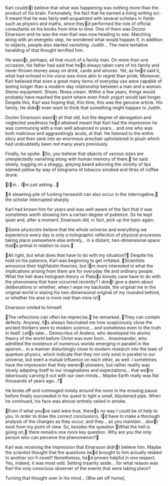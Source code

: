 Karl couldnt believe that what was happening was nothing more than the product of his brain. Fortunately, the fact that he earned a living writing sci-fi meant that he was fairly well acquainted with several scholars in fields such as physics and maths, since theyd performed the role of official consultants on his books from time to time. One of them was Doctor Einarsson and he was the man Karl was now heading to see. Marching along with an energetic step, he wondered what would happen if, in addition to objects, people also started vanishing. Judith... The mere tentative heralding of that thought terrified him.

He wasnt, perhaps, all that much of a family man. On more than one occasion, his father had said that hed always taken care of his family and never thrown money away on drink, cards and whores. Yet, as hed said it, what had echoed in his voice was more akin to regret than pride. Moreover, Karl believed that even a great many items of everyday use were capable of lasting longer than a modern-day relationship between a man and a woman. Stereo equipment. Shoes. Nivea cream. Within a few years, things would probably have reached the point where even fresh yogurt would last longer. Despite this, Karl was hoping that, this time, this was the genuine article. His family. He didnt even want to think that something might happen to Judith.

Doctor Einarsson wasnt all that old, but the degree of abnegation and neglected seediness hed attained meant that Karl had the impression he was communing with a man well advanced in years... and one who was both malicious and aggravatingly acute, at that. He listened to the entire story and then sank into an enormous armchair upholstered in plush which had undoubtedly been red many years previously.

Finally, he spoke. So, you believe that objects of various sizes are unexpectedly vanishing along with human memory of them, he said slowly, tugging on a shaggy, greying beard adorning the vicinity of lips stained yellow by way of kilograms of tobacco smoked and litres of coffee drunk.

Im... Im just asking...

A steaming pile of fucking horseshit can also occur in the interrogative, the scholar interrupted sharply.

Karl had known him for years and was well aware of the fact that it was sometimes worth showing him a certain degree of patience. So he kept quiet and, after a moment, Einarsson did, in fact, pick up the topic again.

Some physicists believe that the whole universe and everything we experience every day is only a holographic reflection of physical processes taking place somewhere else entirely... in a distant, two-dimensional space thats primal in relation to ours.

All right, but what does that have to do with my situation? Despite his hold on his patience, Karl was beginning to get irritated. Scientists announce their highfalutin theories, but Im more interested in what the implications arising from them are for everyday life and ordinary people. What the hell does hologram theory or Platos bloody cave have to do with the phenomena that have occurred recently? I dont give a damn about deliberations or whether, when I wipe my backside, the original me in the original world is wiping his two-dimensional original of my rounded behind, or whether his arse is more real than mine is!

Einarsson smiled to himself.

The reflections can often be imprecise, he remarked. They can contain defects. Anyway, its always fascinated me how suspiciously close the ancient thinkers were to modern science... and sometimes even to the truth in itself. Lets take... Democritus of Andera, who developed his atomic theory of the world before Christ was ever born... Anaximander, who admitted the existence of numerous worlds emerging in parallel in the *apeiron*... in a manner disturbingly close to modern research into the laws of quantum physics, which indicate that they not only exist in parallel to our universe, but exert a mutual influence on each other, as well. I sometimes have the impression that they werent pioneers, but rather reality was slowly adapting itself to our imaginations and expectations... that were laboriously carving it out with our own minds... Maybe Earth really was flat thousands of years ago...?

He broke off and rummaged noisily around the room in the ensuing pause before finally succeeded in his quest to light a small, blackened pipe. When he continued, his face was almost entirely veiled in smoke.

Even if what youve said were true, theres no way I could be of help to you. In order to draw the correct conclusions, Id have to make a thorough analysis of the changes as they occur, and they... as you maintain... dont exist from my point of view. So, besides the question What the hell is going on, there remains one more key question. Why are you the only person who can perceive the phenomenon?

Karl was receiving the impression that Einarsson didnt believe him. Maybe the scientist thought that the questions hed brought to him actually related to another sci-fi novel? Nonetheless, hed proven helpful in one respect. Yes, indeed, it was most odd. Setting insanity aside... for what reason was Karl the only conscious observer of the events that were taking place?

Turning that thought over in his mind... [8he set off home].
